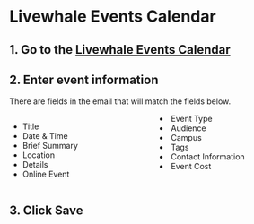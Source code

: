 # Livewhale Events Calendar

## 1. Go to the [Livewhale Events Calendar](https://events.iu.edu/livewhale/) 

## 2. Enter event information

There are fields in the email that will match the fields below.

<div style="display: flex; flex-wrap: wrap; justify-content: space-between; gap: 2rem;">

<div style="flex: 1 1 45%;">
    <ul>
<li>Title</li>
<li>Date & Time</li>
<li>Brief Summary</li>
<li>Location</li>
<li>Details</li>
<li>Online Event</li>

</div>

<div style="flex: 1 1 45%;">

<li>Event Type</li>
<li>Audience</li>
<li>Campus</li>
<li>Tags</li>
<li>Contact Information</li>
<li>Event Cost</li>

</div>
</div>

## 3. Click Save